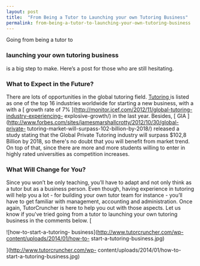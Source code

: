 ```yaml
---
layout: post
title:  "From Being a Tutor to Launching your own Tutoring Business"
permalink: from-being-a-tutor-to-launching-your-own-tutoring-business
---
```

Going from being a tutor to 

### launching your own tutoring business

 is a
big step to make. Here’s a post for those who are still hesitating.

### What to Expect in the Future?

There are lots of opportunities in the global tutoring field. [ Tutoring
](http://www.strategyr.com/pressMCP-1597.asp) is listed as one of the top 16
industries worldwide for starting a new business, with a with a [ growth rate
of 7% ](http://monitor.icef.com/2012/11/global-tutoring-industry-experiencing-
explosive-growth/) in the last year. Besides, [ GIA
](http://www.forbes.com/sites/jamesmarshallcrotty/2012/10/30/global-private-
tutoring-market-will-surpass-102-billion-by-2018/) released a study stating
that the Global Private Tutoring industry will surpass $102,8 Billion by 2018,
so there's no doubt that you will benefit from market trend. On top of that,
since there are more and more students willing to enter in highly rated
universities as competition increases.

### What Will Change for You?

Since you won’t be only teaching, you’ll have to adapt and not only think as a
tutor but as a business person. Even though, having experience in tutoring
will help you a lot - for building your own tutor team for instance - you’ll
have to get familiar with management, accounting and administration. Once
again, TutorCruncher is here to help you out with those aspects. Let us know
if you've tried going from a tutor to launching your own tutoring business in
the comments below. [

![how-to-start-a-tutoring-
business](http://www.tutorcruncher.com/wp-content/uploads/2014/01/how-to-
start-a-tutoring-business.jpg)

](http://www.tutorcruncher.com/wp-
content/uploads/2014/01/how-to-start-a-tutoring-business.jpg)
